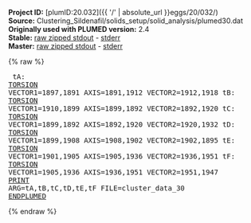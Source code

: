 **Project ID:** [plumID:20.032]({{ '/' | absolute_url }}eggs/20/032/)  
**Source:** Clustering_Sildenafil/solids_setup/solid_analysis/plumed30.dat  
**Originally used with PLUMED version:** 2.4  
**Stable:** [raw zipped stdout](plumed30.dat.plumed.stdout.txt.zip) - [stderr](plumed30.dat.plumed.stderr)  
**Master:** [raw zipped stdout](plumed30.dat.plumed_master.stdout.txt.zip) - [stderr](plumed30.dat.plumed_master.stderr)  

{% raw %}<pre>
tA: <a href="https://plumed.github.io/doc-master/user-doc/html/_t_o_r_s_i_o_n.html">TORSION</a> VECTOR1=1897,1891 AXIS=1891,1912 VECTOR2=1912,1918
tB: <a href="https://plumed.github.io/doc-master/user-doc/html/_t_o_r_s_i_o_n.html">TORSION</a> VECTOR1=1910,1899 AXIS=1899,1892 VECTOR2=1892,1920
tC: <a href="https://plumed.github.io/doc-master/user-doc/html/_t_o_r_s_i_o_n.html">TORSION</a> VECTOR1=1899,1892 AXIS=1892,1920 VECTOR2=1920,1932
tD: <a href="https://plumed.github.io/doc-master/user-doc/html/_t_o_r_s_i_o_n.html">TORSION</a> VECTOR1=1899,1908 AXIS=1908,1902 VECTOR2=1902,1895
tE: <a href="https://plumed.github.io/doc-master/user-doc/html/_t_o_r_s_i_o_n.html">TORSION</a> VECTOR1=1901,1905 AXIS=1905,1936 VECTOR2=1936,1951
tF: <a href="https://plumed.github.io/doc-master/user-doc/html/_t_o_r_s_i_o_n.html">TORSION</a> VECTOR1=1905,1936 AXIS=1936,1951 VECTOR2=1951,1947
<a href="https://plumed.github.io/doc-master/user-doc/html/_p_r_i_n_t.html">PRINT</a> ARG=tA,tB,tC,tD,tE,tF FILE=cluster_data_30
<a href="https://plumed.github.io/doc-master/user-doc/html/_e_n_d_p_l_u_m_e_d.html">ENDPLUMED</a>
</pre>{% endraw %}
